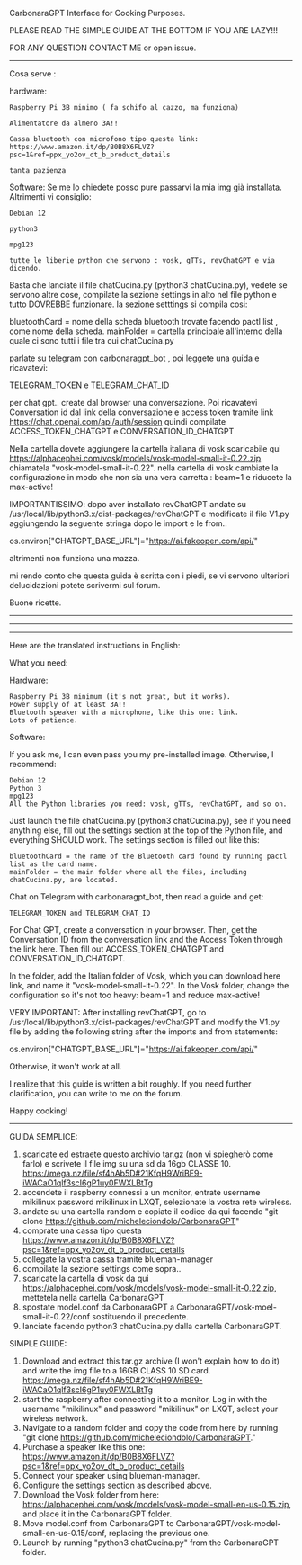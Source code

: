 CarbonaraGPT Interface for Cooking Purposes.

PLEASE READ THE SIMPLE GUIDE AT THE BOTTOM IF YOU ARE LAZY!!!

FOR ANY QUESTION CONTACT ME or open issue.



-------------

Cosa serve :

hardware:

    Raspberry Pi 3B minimo ( fa schifo al cazzo, ma funziona)

    Alimentatore da almeno 3A!!

    Cassa bluetooth con microfono tipo questa link: https://www.amazon.it/dp/B0B8X6FLVZ?psc=1&ref=ppx_yo2ov_dt_b_product_details

    tanta pazienza

Software: Se me lo chiedete posso pure passarvi la mia img già installata. Altrimenti vi consiglio:

    Debian 12

    python3

    mpg123

    tutte le liberie python che servono : vosk, gTTs, revChatGPT e via dicendo.

Basta che lanciate il file chatCucina.py (python3 chatCucina.py), vedete se servono altre cose, compilate la sezione settings in alto nel file python e tutto DOVREBBE funzionare. la sezione setttings si compila cosi:

bluetoothCard = nome della scheda bluetooth trovate facendo pactl list , come nome della scheda.
mainFolder = cartella principale all'interno della quale ci sono tutti i file tra cui chatCucina.py 

parlate su telegram con carbonaragpt_bot , poi leggete una guida e ricavatevi:

TELEGRAM_TOKEN e TELEGRAM_CHAT_ID

per chat gpt.. create dal browser una conversazione. Poi ricavatevi Conversation id dal link della conversazione e access token tramite link https://chat.openai.com/api/auth/session quindi compilate ACCESS_TOKEN_CHATGPT e CONVERSATION_ID_CHATGPT

Nella cartella dovete aggiungere la cartella italiana di vosk scaricabile qui https://alphacephei.com/vosk/models/vosk-model-small-it-0.22.zip chiamatela "vosk-model-small-it-0.22". nella cartella di vosk cambiate la configurazione in modo che non sia una vera carretta : beam=1 e riducete la max-active!

IMPORTANTISSIMO: dopo aver installato revChatGPT andate su /usr/local/lib/python3.x/dist-packages/revChatGPT e modificate il file V1.py aggiungendo la seguente stringa dopo le import e le from..

os.environ["CHATGPT_BASE_URL"]="https://ai.fakeopen.com/api/"

altrimenti non funziona una mazza.

mi rendo conto che questa guida è scritta con i piedi, se vi servono ulteriori delucidazioni potete scrivermi sul forum.

Buone ricette.

--------------------------------------------------
--------------------------------------------------
--------------------------------------------------



Here are the translated instructions in English:

What you need:

Hardware:

    Raspberry Pi 3B minimum (it's not great, but it works).
    Power supply of at least 3A!!
    Bluetooth speaker with a microphone, like this one: link.
    Lots of patience.

Software:

If you ask me, I can even pass you my pre-installed image. Otherwise, I recommend:

    Debian 12
    Python 3
    mpg123
    All the Python libraries you need: vosk, gTTs, revChatGPT, and so on.

Just launch the file chatCucina.py (python3 chatCucina.py), see if you need anything else, fill out the settings section at the top of the Python file, and everything SHOULD work. The settings section is filled out like this:

    bluetoothCard = the name of the Bluetooth card found by running pactl list as the card name.
    mainFolder = the main folder where all the files, including chatCucina.py, are located.

Chat on Telegram with carbonaragpt_bot, then read a guide and get:

    TELEGRAM_TOKEN and TELEGRAM_CHAT_ID

For Chat GPT, create a conversation in your browser. Then, get the Conversation ID from the conversation link and the Access Token through the link here. Then fill out ACCESS_TOKEN_CHATGPT and CONVERSATION_ID_CHATGPT.

In the folder, add the Italian folder of Vosk, which you can download here link, and name it "vosk-model-small-it-0.22". In the Vosk folder, change the configuration so it's not too heavy: beam=1 and reduce max-active!

VERY IMPORTANT: After installing revChatGPT, go to /usr/local/lib/python3.x/dist-packages/revChatGPT and modify the V1.py file by adding the following string after the imports and from statements:



os.environ["CHATGPT_BASE_URL"]="https://ai.fakeopen.com/api/"

Otherwise, it won't work at all.

I realize that this guide is written a bit roughly. If you need further clarification, you can write to me on the forum.

Happy cooking!

--------------------------------------------------------------------------------------------------------------------------------------------------------------------------


GUIDA SEMPLICE:
1) scaricate ed estraete questo archivio tar.gz (non vi spiegherò come farlo) e scrivete il file img su una sd da 16gb CLASSE 10. https://mega.nz/file/sf4hAb5D#21KfqH9WriBE9-iWACaO1qlf3scI6gP1uy0FWXLBtTg
2) accendete il raspberry connessi a un monitor, entrate username mikilinux password mikilinux in LXQT, selezionate la vostra rete wireless.
3) andate su una cartella random e copiate il codice da qui facendo "git clone https://github.com/micheleciondolo/CarbonaraGPT"
4) comprate una cassa tipo questa https://www.amazon.it/dp/B0B8X6FLVZ?psc=1&ref=ppx_yo2ov_dt_b_product_details
5) collegate la vostra cassa tramite blueman-manager
6) compilate la sezione settings come sopra..
7) scaricate la cartella di vosk da qui https://alphacephei.com/vosk/models/vosk-model-small-it-0.22.zip, mettetela nella cartella CarbonaraGPT
8) spostate model.conf da CarbonaraGPT a CarbonaraGPT/vosk-moel-small-it-0.22/conf sostituendo il precedente.
9) lanciate facendo python3 chatCucina.py dalla cartella CarbonaraGPT.



SIMPLE GUIDE:
1) Download and extract this tar.gz archive (I won't explain how to do it) and write the img file to a 16GB CLASS 10 SD card. https://mega.nz/file/sf4hAb5D#21KfqH9WriBE9-iWACaO1qlf3scI6gP1uy0FWXLBtTg
2) start the raspberry after connecting it to a monitor, Log in with the username "mikilinux" and password "mikilinux" on LXQT, select your wireless network.
3) Navigate to a random folder and copy the code from here by running "git clone https://github.com/micheleciondolo/CarbonaraGPT."
4) Purchase a speaker like this one: https://www.amazon.it/dp/B0B8X6FLVZ?psc=1&ref=ppx_yo2ov_dt_b_product_details
5) Connect your speaker using blueman-manager.
6) Configure the settings section as described above.
7) Download the Vosk folder from here: https://alphacephei.com/vosk/models/vosk-model-small-en-us-0.15.zip, and place it in the CarbonaraGPT folder.
8) Move model.conf from CarbonaraGPT to CarbonaraGPT/vosk-model-small-en-us-0.15/conf, replacing the previous one.
9) Launch by running "python3 chatCucina.py" from the CarbonaraGPT folder.
